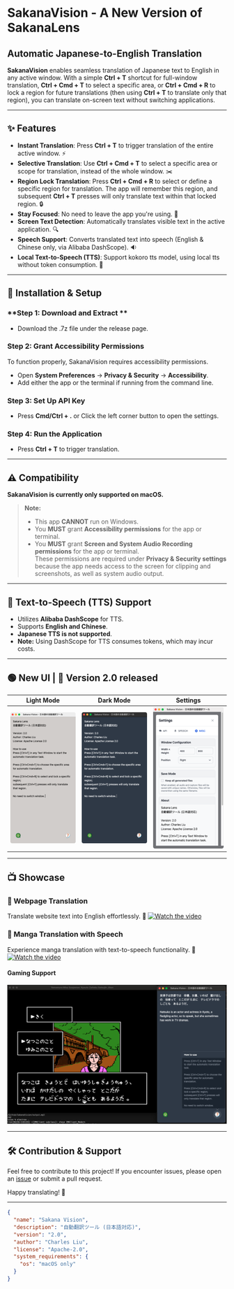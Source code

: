 # SakanaVision - A New Version of SakanaLens


## Automatic Japanese-to-English Translation

**SakanaVision** enables seamless translation of Japanese text to English in any active window. With a simple **Ctrl + T** shortcut for full-window translation, **Ctrl + Cmd + T** to select a specific area, or **Ctrl + Cmd + R** to lock a region for future translations (then using **Ctrl + T** to translate only that region), you can translate on-screen text without switching applications.

---

## ✨ Features
- **Instant Translation**: Press **Ctrl + T** to trigger translation of the entire active window. :zap:
- **Selective Translation**: Use **Ctrl + Cmd + T** to select a specific area or scope for translation, instead of the whole window. :scissors:
- **Region Lock Translation**: Press **Ctrl + Cmd + R** to select or define a specific region for translation. The app will remember this region, and subsequent **Ctrl + T** presses will only translate text within that locked region. :lock:
- **Stay Focused**: No need to leave the app you're using. :eyes:
- **Screen Text Detection**: Automatically translates visible text in the active application. :mag:
- **Speech Support**: Converts translated text into speech (English & Chinese only, via Alibaba DashScope). :sound:
- **Local Text-to-Speech (TTS)**: Support kokoro tts model, using local tts without token consumption. :speech_balloon:

---

## 🚀 Installation & Setup
### **Step 1: Download and Extract **
- Download the .7z file under the release page.

### **Step 2: Grant Accessibility Permissions**
To function properly, SakanaVision requires accessibility permissions.
- Open **System Preferences** → **Privacy & Security** → **Accessibility**.
- Add either the app or the terminal if running from the command line.

### **Step 3: Set Up API Key**
- Press **Cmd/Ctrl + .** or Click the left corner button to open the settings.

### **Step 4: Run the Application**
- Press **Ctrl + T** to trigger translation.

---

## ⚠️ Compatibility

**SakanaVision is currently only supported on macOS.**

> **Note:**  
> - This app **CANNOT** run on Windows.  
> - You **MUST** grant **Accessibility permissions** for the app or terminal.  
> - You **MUST** grant **Screen and System Audio Recording permissions** for the app or terminal.  
> These permissions are required under **Privacy & Security settings** because the app needs access to the screen for clipping and screenshots, as well as system audio output.

---

## 🎤 Text-to-Speech (TTS) Support
- Utilizes **Alibaba DashScope** for TTS.
- Supports **English and Chinese**.
- **Japanese TTS is not supported**.
- **Note:** Using DashScope for TTS consumes tokens, which may incur costs.

---

## 🟢 New UI | 🎉 Version 2.0 released 

| Light Mode | Dark Mode | Settings |
|------------|------------|------------|
| ![SakanaVision New UI](showcases/UI_Light.jpg) | ![SakanaVision New UI](showcases/UI_Dark.jpg) | ![SakanaVision New UI](showcases/UI_Settings.jpg) |


---

## 📺 Showcase
### **🔎 Webpage Translation**
Translate website text into English effortlessly. 🛜
[![Watch the video](https://img.youtube.com/vi/sbTPrqqoixQ/maxresdefault.jpg)](https://www.youtube.com/watch?v=sbTPrqqoixQ)

### **📖 Manga Translation with Speech**
Experience manga translation with text-to-speech functionality. 💬
[![Watch the video](https://img.youtube.com/vi/fpw661mpBYI/maxresdefault.jpg)](https://www.youtube.com/watch?v=fpw661mpBYI)

#### **Gaming Support**
![SakanaLens Case4](showcases/case_gaming.jpg)

---

## 🛠️ Contribution & Support
Feel free to contribute to this project! If you encounter issues, please open an [issue](https://github.com/Activebook/SakanaVision/issues) or submit a pull request.

Happy translating! 🎉

--- 

```json
{
  "name": "Sakana Vision",
  "description": "自動翻訳ツール (日本語対応)",
  "version": "2.0",
  "author": "Charles Liu",
  "license": "Apache-2.0",
  "system_requirements": {
    "os": "macOS only"
  }
}